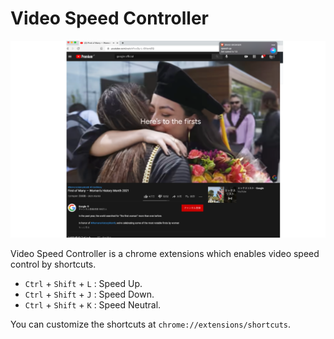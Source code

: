 # Video Speed Controller
<img src="./images/screenshot.png"> </img>

Video Speed Controller is a chrome extensions which enables video speed control by shortcuts.

- `Ctrl` + `Shift` + `L` :   Speed Up.
- `Ctrl` + `Shift` + `J` :   Speed Down.
- `Ctrl` + `Shift` + `K` :   Speed Neutral.


You can customize the shortcuts at `chrome://extensions/shortcuts`.